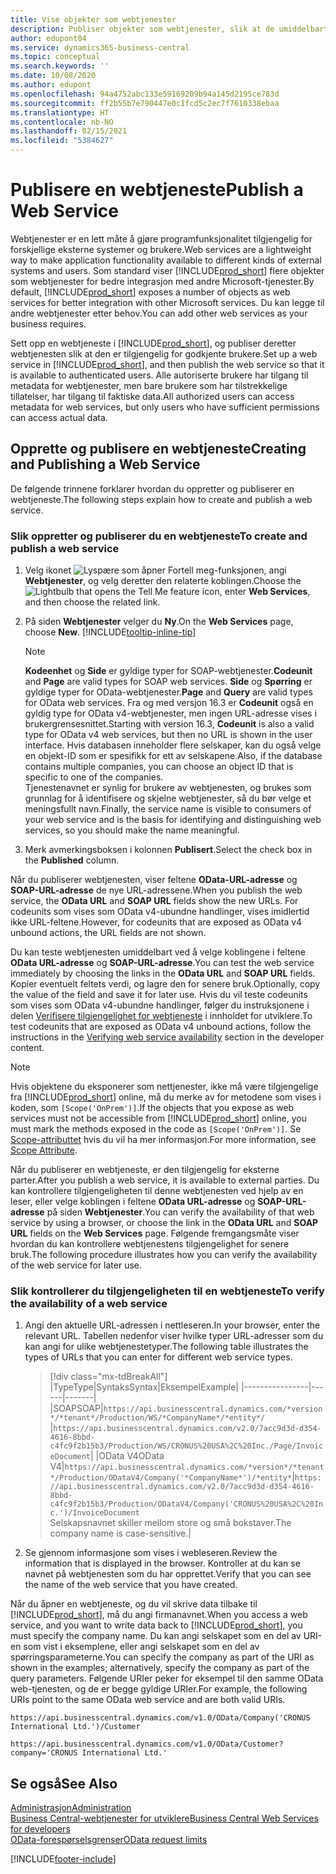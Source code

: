 ```yaml
---
title: Vise objekter som webtjenester
description: Publiser objekter som webtjenester, slik at de umiddelbart blir tilgjengelige for Business Central-løsningen din.
author: edupont04
ms.service: dynamics365-business-central
ms.topic: conceptual
ms.search.keywords: ''
ms.date: 10/08/2020
ms.author: edupont
ms.openlocfilehash: 94a4752abc133e59169209b94a145d2195ce783d
ms.sourcegitcommit: ff2b55b7e790447e0c1fcd5c2ec7f7610338ebaa
ms.translationtype: HT
ms.contentlocale: nb-NO
ms.lasthandoff: 02/15/2021
ms.locfileid: "5384627"
---
```

# <a name="publish-a-web-service"></a><span data-ttu-id="bc448-103">Publisere en webtjeneste</span><span class="sxs-lookup"><span data-stu-id="bc448-103">Publish a Web Service</span></span>

<span data-ttu-id="bc448-104">Webtjenester er en lett måte å gjøre programfunksjonalitet tilgjengelig for forskjellige eksterne systemer og brukere.</span><span class="sxs-lookup"><span data-stu-id="bc448-104">Web services are a lightweight way to make application functionality available to different kinds of external systems and users.</span></span> <span data-ttu-id="bc448-105">Som standard viser [!INCLUDE[prod_short](includes/prod_short.md)] flere objekter som webtjenester for bedre integrasjon med andre Microsoft-tjenester.</span><span class="sxs-lookup"><span data-stu-id="bc448-105">By default, [!INCLUDE[prod_short](includes/prod_short.md)] exposes a number of objects as web services for better integration with other Microsoft services.</span></span> <span data-ttu-id="bc448-106">Du kan legge til andre webtjenester etter behov.</span><span class="sxs-lookup"><span data-stu-id="bc448-106">You can add other web services as your business requires.</span></span>  

<span data-ttu-id="bc448-107">Sett opp en webtjeneste i [!INCLUDE[prod_short](includes/prod_short.md)], og publiser deretter webtjenesten slik at den er tilgjengelig for godkjente brukere.</span><span class="sxs-lookup"><span data-stu-id="bc448-107">Set up a web service in [!INCLUDE[prod_short](includes/prod_short.md)], and then publish the web service so that it is available to authenticated users.</span></span> <span data-ttu-id="bc448-108">Alle autoriserte brukere har tilgang til metadata for webtjenester, men bare brukere som har tilstrekkelige tillatelser, har tilgang til faktiske data.</span><span class="sxs-lookup"><span data-stu-id="bc448-108">All authorized users can access metadata for web services, but only users who have sufficient permissions can access actual data.</span></span>  

## <a name="creating-and-publishing-a-web-service"></a><span data-ttu-id="bc448-109">Opprette og publisere en webtjeneste</span><span class="sxs-lookup"><span data-stu-id="bc448-109">Creating and Publishing a Web Service</span></span>

<span data-ttu-id="bc448-110">De følgende trinnene forklarer hvordan du oppretter og publiserer en webtjeneste.</span><span class="sxs-lookup"><span data-stu-id="bc448-110">The following steps explain how to create and publish a web service.</span></span>  

### <a name="to-create-and-publish-a-web-service"></a><span data-ttu-id="bc448-111">Slik oppretter og publiserer du en webtjeneste</span><span class="sxs-lookup"><span data-stu-id="bc448-111">To create and publish a web service</span></span>  

1. <span data-ttu-id="bc448-112">Velg ikonet ![Lyspære som åpner Fortell meg-funksjonen](media/ui-search/search_small.png "Fortell hva du vil gjøre"), angi **Webtjenester**, og velg deretter den relaterte koblingen.</span><span class="sxs-lookup"><span data-stu-id="bc448-112">Choose the ![Lightbulb that opens the Tell Me feature](media/ui-search/search_small.png "Tell me what you want to do") icon, enter **Web Services**, and then choose the related link.</span></span>  
2. <span data-ttu-id="bc448-113">På siden **Webtjenester** velger du **Ny**.</span><span class="sxs-lookup"><span data-stu-id="bc448-113">On the **Web Services** page, choose **New**.</span></span> [!INCLUDE[tooltip-inline-tip](includes/tooltip-inline-tip_md.md)]  

    > [!NOTE]  
    > <span data-ttu-id="bc448-114">**Kodeenhet** og **Side** er gyldige typer for SOAP-webtjenester.</span><span class="sxs-lookup"><span data-stu-id="bc448-114">**Codeunit** and **Page** are valid types for SOAP web services.</span></span> <span data-ttu-id="bc448-115">**Side** og **Spørring** er gyldige typer for OData-webtjenester.</span><span class="sxs-lookup"><span data-stu-id="bc448-115">**Page** and **Query** are valid types for OData web services.</span></span> <span data-ttu-id="bc448-116">Fra og med versjon 16.3 er **Codeunit** også en gyldig type for OData v4-webtjenester, men ingen URL-adresse vises i brukergrensesnittet.</span><span class="sxs-lookup"><span data-stu-id="bc448-116">Starting with version 16.3, **Codeunit** is also a valid type for OData v4 web services, but then no URL is shown in the user interface.</span></span> <span data-ttu-id="bc448-117">Hvis databasen inneholder flere selskaper, kan du også velge en objekt-ID som er spesifikk for ett av selskapene.</span><span class="sxs-lookup"><span data-stu-id="bc448-117">Also, if the database contains multiple companies, you can choose an object ID that is specific to one of the companies.</span></span>  
    > <span data-ttu-id="bc448-118">Tjenestenavnet er synlig for brukere av webtjenesten, og brukes som grunnlag for å identifisere og skjelne webtjenester, så du bør velge et meningsfullt navn.</span><span class="sxs-lookup"><span data-stu-id="bc448-118">Finally, the service name is visible to consumers of your web service and is the basis for identifying and distinguishing web services, so you should make the name meaningful.</span></span>

3. <span data-ttu-id="bc448-119">Merk avmerkingsboksen i kolonnen **Publisert**.</span><span class="sxs-lookup"><span data-stu-id="bc448-119">Select the check box in the **Published** column.</span></span>  

<span data-ttu-id="bc448-120">Når du publiserer webtjenesten, viser feltene **OData-URL-adresse** og **SOAP-URL-adresse** de nye URL-adressene.</span><span class="sxs-lookup"><span data-stu-id="bc448-120">When you publish the web service, the **OData URL** and **SOAP URL** fields show the new URLs.</span></span> <span data-ttu-id="bc448-121">For codeunits som vises som OData v4-ubundne handlinger, vises imidlertid ikke URL-feltene.</span><span class="sxs-lookup"><span data-stu-id="bc448-121">However, for codeunits that are exposed as OData v4 unbound actions, the URL fields are not shown.</span></span>  

<span data-ttu-id="bc448-122">Du kan teste webtjenesten umiddelbart ved å velge koblingene i feltene **OData URL-adresse** og **SOAP-URL-adresse**.</span><span class="sxs-lookup"><span data-stu-id="bc448-122">You can test the web service immediately by choosing the links in the **OData URL** and **SOAP URL** fields.</span></span> <span data-ttu-id="bc448-123">Kopier eventuelt feltets verdi, og lagre den for senere bruk.</span><span class="sxs-lookup"><span data-stu-id="bc448-123">Optionally, copy the value of the field and save it for later use.</span></span> <span data-ttu-id="bc448-124">Hvis du vil teste codeunits som vises som OData v4-ubundne handlinger, følger du instruksjonene i delen [Verifisere tilgjengelighet for webtjeneste](/dynamics365/business-central/dev-itpro/developer/devenv-creating-and-interacting-with-odatav4-unbound-action#verifying-web-service-availability) i innholdet for utviklere.</span><span class="sxs-lookup"><span data-stu-id="bc448-124">To test codeunits that are exposed as OData v4 unbound actions, follow the instructions in the [Verifying web service availability](/dynamics365/business-central/dev-itpro/developer/devenv-creating-and-interacting-with-odatav4-unbound-action#verifying-web-service-availability) section in the developer content.</span></span>

> [!NOTE]
> <span data-ttu-id="bc448-125">Hvis objektene du eksponerer som nettjenester, ikke må være tilgjengelige fra [!INCLUDE[prod_short](includes/prod_short.md)] online, må du merke av for metodene som vises i koden, som `[Scope('OnPrem')]`.</span><span class="sxs-lookup"><span data-stu-id="bc448-125">If the objects that you expose as web services must not be accessible from [!INCLUDE[prod_short](includes/prod_short.md)] online, you must mark the methods exposed in the code as `[Scope('OnPrem')]`.</span></span> <span data-ttu-id="bc448-126">Se [Scope-attributtet](/dynamics365/business-central/dev-itpro/developer/methods/devenv-scope-attribute) hvis du vil ha mer informasjon.</span><span class="sxs-lookup"><span data-stu-id="bc448-126">For more information, see [Scope Attribute](/dynamics365/business-central/dev-itpro/developer/methods/devenv-scope-attribute).</span></span>

<span data-ttu-id="bc448-127">Når du publiserer en webtjeneste, er den tilgjengelig for eksterne parter.</span><span class="sxs-lookup"><span data-stu-id="bc448-127">After you publish a web service, it is available to external parties.</span></span> <span data-ttu-id="bc448-128">Du kan kontrollere tilgjengeligheten til denne webtjenesten ved hjelp av en leser, eller velge koblingen i feltene **OData URL-adresse** og **SOAP-URL-adresse** på siden **Webtjenester**.</span><span class="sxs-lookup"><span data-stu-id="bc448-128">You can verify the availability of that web service by using a browser, or choose the link in the **OData URL** and **SOAP URL** fields on the **Web Services** page.</span></span> <span data-ttu-id="bc448-129">Følgende fremgangsmåte viser hvordan du kan kontrollere webtjenestens tilgjengelighet for senere bruk.</span><span class="sxs-lookup"><span data-stu-id="bc448-129">The following procedure illustrates how you can verify the availability of the web service for later use.</span></span>  

### <a name="to-verify-the-availability-of-a-web-service"></a><span data-ttu-id="bc448-130">Slik kontrollerer du tilgjengeligheten til en webtjeneste</span><span class="sxs-lookup"><span data-stu-id="bc448-130">To verify the availability of a web service</span></span>  

1. <span data-ttu-id="bc448-131">Angi den aktuelle URL-adressen i nettleseren.</span><span class="sxs-lookup"><span data-stu-id="bc448-131">In your browser, enter the relevant URL.</span></span> <span data-ttu-id="bc448-132">Tabellen nedenfor viser hvilke typer URL-adresser som du kan angi for ulike webtjenestetyper.</span><span class="sxs-lookup"><span data-stu-id="bc448-132">The following table illustrates the types of URLs that you can enter for different web service types.</span></span>  

    > [!div class="mx-tdBreakAll"]
    > |<span data-ttu-id="bc448-133">Type</span><span class="sxs-lookup"><span data-stu-id="bc448-133">Type</span></span>|<span data-ttu-id="bc448-134">Syntaks</span><span class="sxs-lookup"><span data-stu-id="bc448-134">Syntax</span></span>|<span data-ttu-id="bc448-135">Eksempel</span><span class="sxs-lookup"><span data-stu-id="bc448-135">Example</span></span>|
    > |----------------|------|-------|
    > |<span data-ttu-id="bc448-136">SOAP</span><span class="sxs-lookup"><span data-stu-id="bc448-136">SOAP</span></span>|`https://api.businesscentral.dynamics.com/*version*/*tenant*/Production/WS/*CompanyName*/*entity*/` |`https://api.businesscentral.dynamics.com/v2.0/7acc9d3d-d354-4616-8bbd-c4fc9f2b15b3/Production/WS/CRONUS%20USA%2C%20Inc./Page/InvoiceDocument`|
    > |<span data-ttu-id="bc448-137">OData V4</span><span class="sxs-lookup"><span data-stu-id="bc448-137">OData V4</span></span>|`https://api.businesscentral.dynamics.com/*version*/*tenant*/Production/ODataV4/Company('*CompanyName*')/*entity*`|`https://api.businesscentral.dynamics.com/v2.0/7acc9d3d-d354-4616-8bbd-c4fc9f2b15b3/Production/ODataV4/Company('CRONUS%20USA%2C%20Inc.')/InvoiceDocument`<br/>    <span data-ttu-id="bc448-138">Selskapsnavnet skiller mellom store og små bokstaver.</span><span class="sxs-lookup"><span data-stu-id="bc448-138">The company name is case-sensitive.</span></span>|

2. <span data-ttu-id="bc448-139">Se gjennom informasjone som vises i webleseren.</span><span class="sxs-lookup"><span data-stu-id="bc448-139">Review the information that is displayed in the browser.</span></span> <span data-ttu-id="bc448-140">Kontroller at du kan se navnet på webtjenesten som du har opprettet.</span><span class="sxs-lookup"><span data-stu-id="bc448-140">Verify that you can see the name of the web service that you have created.</span></span>  

<span data-ttu-id="bc448-141">Når du åpner en webtjeneste, og du vil skrive data tilbake til [!INCLUDE[prod_short](includes/prod_short.md)], må du angi firmanavnet.</span><span class="sxs-lookup"><span data-stu-id="bc448-141">When you access a web service, and you want to write data back to [!INCLUDE[prod_short](includes/prod_short.md)], you must specify the company name.</span></span> <span data-ttu-id="bc448-142">Du kan angi selskapet som en del av URI-en som vist i eksemplene, eller angi selskapet som en del av spørringsparameterne.</span><span class="sxs-lookup"><span data-stu-id="bc448-142">You can specify the company as part of the URI as shown in the examples; alternatively, specify the company as part of the query parameters.</span></span> <span data-ttu-id="bc448-143">Følgende URIer peker for eksempel til den samme OData web-tjenesten, og de er begge gyldige URIer.</span><span class="sxs-lookup"><span data-stu-id="bc448-143">For example, the following URIs point to the same OData web service and are both valid URIs.</span></span>  

```
https://api.businesscentral.dynamics.com/v1.0/OData/Company('CRONUS International Ltd.')/Customer  
```

```
https://api.businesscentral.dynamics.com/v1.0/OData/Customer?company='CRONUS International Ltd.'  
```

## <a name="see-also"></a><span data-ttu-id="bc448-144">Se også</span><span class="sxs-lookup"><span data-stu-id="bc448-144">See Also</span></span>

[<span data-ttu-id="bc448-145">Administrasjon</span><span class="sxs-lookup"><span data-stu-id="bc448-145">Administration</span></span>](admin-setup-and-administration.md)  
[<span data-ttu-id="bc448-146">Business Central-webtjenester for utviklere</span><span class="sxs-lookup"><span data-stu-id="bc448-146">Business Central Web Services for developers</span></span>](/dynamics365/business-central/dev-itpro/webservices/web-services)  
[<span data-ttu-id="bc448-147">OData-forespørselsgrenser</span><span class="sxs-lookup"><span data-stu-id="bc448-147">OData request limits</span></span>](/dynamics365/business-central/dev-itpro/administration/operational-limits-online#ODataServices)  


[!INCLUDE[footer-include](includes/footer-banner.md)]